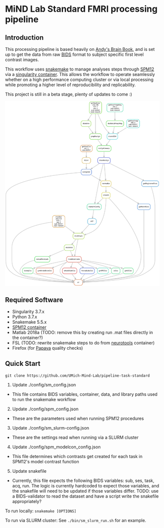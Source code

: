 # MiND Lab Standard FMRI processing pipeline

## Introduction

This processing pipeline is based heavily on [Andy's Brain Book](https://andysbrainbook.readthedocs.io/en/latest/SPM/SPM_Overview.html), and is set up to get the data from raw [BIDS](https://bids-specification.readthedocs.io/en/stable/) format to subject specific first level contrast images.

This workflow uses [snakemake](https://snakemake.github.io/) to manage analyses steps through [SPM12](https://www.fil.ion.ucl.ac.uk/spm/software/spm12/) via a [singularity container](https://singularity.hpcng.org/). This allows the workflow to operate seamlessly whether on a high performance computing cluster or via local processing while promoting a higher level of reproducibility and replicability.

This project is still in a beta stage, plenty of updates to come :)

![Snakemake DAG](img/dag.svg)

## Required Software

* Singularity 3.7.x
* Python 3.7.x
* Snakemake 5.5.x
* [SPM12 container](https://github.com/UMich-Mind-Lab/singularity-neurotools)
* Matlab 2018a (TODO: remove this by creating run .mat files directly in the container?)
* FSL (TODO: rewrite snakemake steps to do from [neurotools](https://github.com/UMich-Mind-Lab/singularity-neurotools) container)
* Firefox (for [Papaya](http://mangoviewer.com/papaya.html) quality checks)

## Quick Start

```git clone https://github.com/UMich-Mind-Lab/pipeline-task-standard```

1. Update ./config/sm_config.json
  * This file contains BIDS variables, container, data, and library paths used to run the snakemake workflow
2. Update ./config/spm_config.json
  * These are the parameters used when running SPM12 procedures
3. Update ./config/sm_slurm-config.json
  * These are the settings read when running via a SLURM cluster
4. Update ./config/spm_modelcon_config.json
  * This file determines which contrasts get created for each task in SPM12's model contrast function
5. Update snakefile
  * Currently, this file expects the following BIDS variables: sub, ses, task, acq, run. The logic is currently hardcoded to expect those variables, and the snakefile will need to be updated if those variables differ. TODO: use a BIDS-validator to read the dataset and have a script write the snakefile appropriately?

To run locally: ```snakemake [OPTIONS]```

To run via SLURM cluster: See ```./bin/sm_slurm_run.sh``` for an example.



